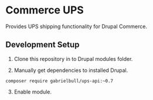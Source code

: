 Commerce UPS
=================

Provides UPS shipping functionality for Drupal Commerce.

## Development Setup

1. Clone this repository in to Drupal modules folder.

2. Manually get dependencies to installed Drupal.

`composer require gabrielbull/ups-api:~0.7`

3. Enable module.
